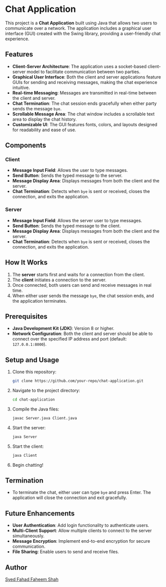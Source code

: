 # Chat Application

This project is a **Chat Application** built using Java that allows two users to communicate over a network. The application includes a graphical user interface (GUI) created with the Swing library, providing a user-friendly chat experience.

## Features

- **Client-Server Architecture**: The application uses a socket-based client-server model to facilitate communication between two parties.
- **Graphical User Interface**: Both the client and server applications feature GUIs for sending and receiving messages, making the chat experience intuitive.
- **Real-time Messaging**: Messages are transmitted in real-time between the client and server.
- **Chat Termination**: The chat session ends gracefully when either party sends the message `bye`.
- **Scrollable Message Area**: The chat window includes a scrollable text area to display the chat history.
- **Customizable UI**: The GUI features fonts, colors, and layouts designed for readability and ease of use.

## Components

### Client
- **Message Input Field**: Allows the user to type messages.
- **Send Button**: Sends the typed message to the server.
- **Message Display Area**: Displays messages from both the client and the server.
- **Chat Termination**: Detects when `bye` is sent or received, closes the connection, and exits the application.

### Server
- **Message Input Field**: Allows the server user to type messages.
- **Send Button**: Sends the typed message to the client.
- **Message Display Area**: Displays messages from both the client and the server.
- **Chat Termination**: Detects when `bye` is sent or received, closes the connection, and exits the application.

## How It Works

1. The **server** starts first and waits for a connection from the client.
2. The **client** initiates a connection to the server.
3. Once connected, both users can send and receive messages in real time.
4. When either user sends the message `bye`, the chat session ends, and the application terminates.

## Prerequisites

- **Java Development Kit (JDK)**: Version 8 or higher.
- **Network Configuration**: Both the client and server should be able to connect over the specified IP address and port (default: `127.0.0.1:8000`).

## Setup and Usage

1. Clone this repository:
   ```bash
   git clone https://github.com/your-repo/chat-application.git
   ```
2. Navigate to the project directory:
   ```bash
   cd chat-application
   ```
3. Compile the Java files:
   ```bash
   javac Server.java Client.java
   ```
4. Start the server:
   ```bash
   java Server
   ```
5. Start the client:
   ```bash
   java Client
   ```
6. Begin chatting!

## Termination

- To terminate the chat, either user can type `bye` and press Enter. The application will close the connection and exit gracefully.

## Future Enhancements

- **User Authentication**: Add login functionality to authenticate users.
- **Multi-Client Support**: Allow multiple clients to connect to the server simultaneously.
- **Message Encryption**: Implement end-to-end encryption for secure communication.
- **File Sharing**: Enable users to send and receive files.

## Author

[Syed Fahad Faheem Shah](https://github.com/SyedFahadShah-f7)
